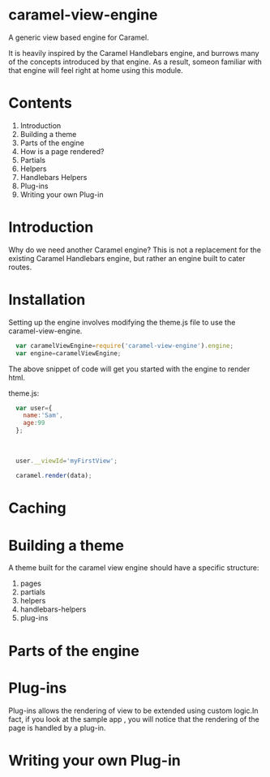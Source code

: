 caramel-view-engine
===================

A generic view based engine for Caramel.

It is heavily inspired by the Caramel Handlebars engine, and burrows many of the concepts introduced by that engine. As a result, someon familiar with that engine will feel right at home using this module. 

Contents
========
1. Introduction
2. Building a theme
2. Parts of the engine
3. How is a page rendered?
4. Partials
5. Helpers
6. Handlebars Helpers
7. Plug-ins
8. Writing your own Plug-in

Introduction
============
Why do we need another Caramel engine? This is not a replacement for the existing Caramel Handlebars engine, but rather an engine built to cater routes.

Installation
============
Setting up the engine involves modifying the theme.js file to use the caramel-view-engine.

```javascript
  var caramelViewEngine=require('caramel-view-engine').engine;
  var engine=caramelViewEngine;
```

The above snippet of code will get you started with the engine to render html. 

theme.js:
```javascript
  var user={
    name:'Sam',
    age:99
  };
  
  
  
  user.__viewId='myFirstView';
  
  caramel.render(data);
```

 

Caching
=======



Building a theme
================
A theme built for the caramel view engine should have a specific structure:

1. pages
2. partials
3. helpers
4. handlebars-helpers 
5. plug-ins


Parts of the engine
===================

Plug-ins
========
Plug-ins allows the rendering of view to be extended using custom logic.In fact, if you look at the sample app , you will notice that the rendering of the page is handled by a plug-in.

Writing your own Plug-in
========================


